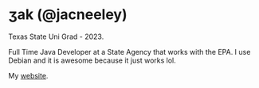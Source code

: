 # ʒak (@jacneeley)
Texas State Uni Grad - 2023.

Full Time Java Developer at a State Agency that works with the EPA.
I use Debian and it is awesome because it just works lol.

My [website](https://jakscoolsite.onrender.com/).
